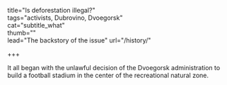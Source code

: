title="Is deforestation illegal?"  
tags="activists, Dubrovino, Dvoegorsk"  
cat="subtitle_what"  
thumb=""  
lead="The backstory of the issue"
url="/history/"

+++

It all began with the unlawful decision of the Dvoegorsk administration to build a football stadium in the center of the recreational natural zone.
